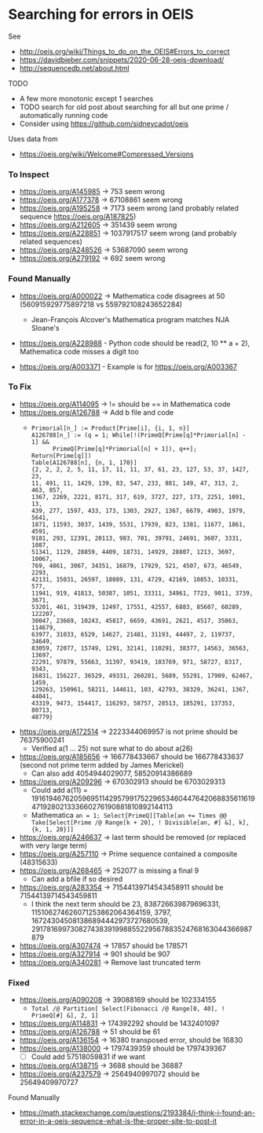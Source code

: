 # Searching for errors in OEIS

See

* http://oeis.org/wiki/Things_to_do_on_the_OEIS#Errors_to_correct
* https://davidbieber.com/snippets/2020-06-28-oeis-download/
* http://sequencedb.net/about.html

TODO

* A few more monotonic except 1 searches
* TODO search for old post about searching for all but one prime / automatically running code
* Consider using https://github.com/sidneycadot/oeis

Uses data from

* https://oeis.org/wiki/Welcome#Compressed_Versions


### To Inspect

* https://oeis.org/A145985 -> 753 seem wrong
* https://oeis.org/A177378 -> 67108861 seem wrong
* https://oeis.org/A195258 -> 7173 seem wrong (and probably related sequence https://oeis.org/A187825)
* https://oeis.org/A212605 -> 351439 seem wrong
* https://oeis.org/A228851 -> 1037917517 seem wrong (and probably related sequences)
* https://oeis.org/A248526 -> 53687090 seem wrong
* https://oeis.org/A279192 -> 692 seem wrong


### Found Manually

* https://oeis.org/A000022 -> Mathematica code disagrees at 50 (560915929775897218 vs 559792108243652284)
  * Jean-François Alcover's Mathematica program matches NJA Sloane's

* https://oeis.org/A228988 - Python code should be read(2, 10 ** a + 2), Mathematica code misses a digit too

* https://oeis.org/A003371 - Example is for https://oeis.org/A003367


### To Fix

* https://oeis.org/A114095 -> != should be == in Mathematica code
* https://oeis.org/A126788 -> Add b file and code
    * ```
      Primorial[n_] := Product[Prime[i], {i, 1, n}]
      A126788[n_] := (q = 1; While[!(PrimeQ[Prime[q]*Primorial[n] - 1] &&
            PrimeQ[Prime[q]*Primorial[n] + 1]), q++]; Return[Prime[q]])
      Table[A126788[n], {n, 1, 170}]
      {2, 2, 2, 2, 5, 11, 17, 11, 11, 37, 61, 23, 127, 53, 37, 1427, 23,
      11, 491, 11, 1429, 139, 83, 547, 233, 881, 149, 47, 313, 2, 463, 857,
      1367, 2269, 2221, 8171, 317, 619, 3727, 227, 173, 2251, 1091, 13,
      439, 277, 1597, 433, 173, 1303, 2927, 1367, 6679, 4903, 1979, 5641,
      1871, 11593, 3037, 1439, 5531, 17939, 823, 1381, 11677, 1861, 4591,
      9181, 293, 12391, 20113, 983, 701, 39791, 24691, 3607, 3331, 1087,
      51341, 1129, 28859, 4409, 18731, 14929, 28807, 1213, 3697, 10067,
      769, 4861, 3067, 34351, 16879, 17929, 521, 4507, 673, 46549, 2293,
      42131, 15031, 26597, 18089, 131, 4729, 42169, 10853, 10331, 577,
      11941, 919, 41813, 50387, 1051, 33311, 34961, 7723, 9011, 3739, 3671,
      53201, 461, 319439, 12497, 17551, 42557, 6883, 85607, 60289, 122207,
      30047, 23669, 10243, 45817, 6659, 43691, 2621, 4517, 35863, 114679,
      63977, 31033, 6529, 14627, 21481, 31193, 44497, 2, 119737, 34649,
      83059, 72077, 15749, 1291, 32141, 110291, 38377, 14563, 36563, 13697,
      22291, 97879, 55663, 31397, 93419, 103769, 971, 58727, 8317, 9343,
      16831, 156227, 36529, 49331, 260201, 5689, 55291, 17909, 62467, 1459,
      129263, 150961, 58211, 144611, 103, 42793, 38329, 36241, 1367, 44041,
      43319, 9473, 154417, 116293, 58757, 28513, 185291, 137353, 80713,
      48779}
      ```
* https://oeis.org/A172514 -> 2223344069957 is not prime should be 76375900241
    * Verified a(1 ... 25) not sure what to do about a(26)
* https://oeis.org/A185656 -> 166778433667 should be 166778433637 (second not prime term added by James Merickel)
    * Can also add 4054944029077, 58520914386689
* https://oeis.org/A209296 -> 670302913 should be 6703029313
    * Could add a(11) = 19161946762059695114295799175229653460447642068835611619471928021333660276190881810892144113
    * Mathematica `an = 1; Select[PrimeQ][Table[an += Times @@ Take[Select[Prime /@ Range[k + 20], ! Divisible[an, #] &], k], {k, 1, 20}]]`
* https://oeis.org/A246637 -> last term should be removed (or replaced with very large term)
* https://oeis.org/A257110 -> Prime sequence contained a composite (48315633)
* https://oeis.org/A268465 -> 252077 is missing a final 9
    * Can add a bfile if so desired
* https://oeis.org/A283354 -> 71544139714543458911 should be 71544139714543459811
    * I think the next term should be 23, 838726639879696331, 115106274626071253862064364159, 3797, 167243045081386894442973727680539, 291781699730827438391998855229567883524768163044366987879
* https://oeis.org/A307474 -> 17857 should be 178571
* https://oeis.org/A327914 -> 901 should be 907
* https://oeis.org/A340281 -> Remove last truncated term

### Fixed

* https://oeis.org/A090208 -> 39088169 should be 102334155
    * `Total /@ Partition[ Select[Fibonacci /@ Range[0, 40], ! PrimeQ[#] &], 2, 1]`
* https://oeis.org/A114831 -> 174392292 should be 1432401097
* https://oeis.org/A126788 -> 51 should be 61
* https://oeis.org/A136154 -> 16380 transposed error, should be 16830
* https://oeis.org/A138000 -> 1797439359 should be 1797439367
    * [ ] Could add 57518059831 if we want
* https://oeis.org/A138715 -> 3688 should be 36887
* https://oeis.org/A237579 -> 2564940997072 should be 25649409970727

Found Manually

* https://math.stackexchange.com/questions/2193384/i-think-i-found-an-error-in-a-oeis-sequence-what-is-the-proper-site-to-post-it

